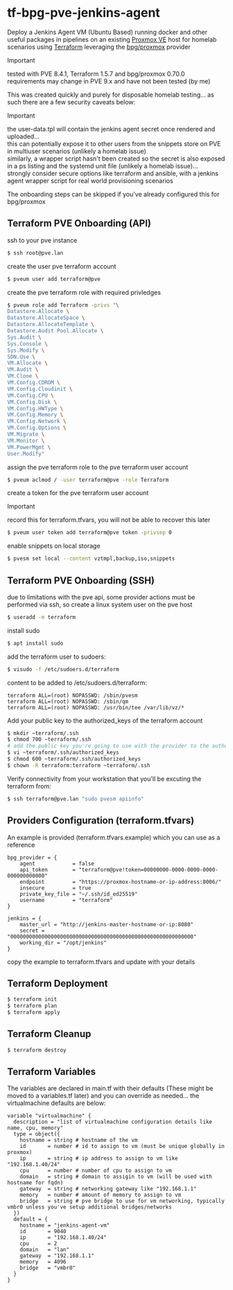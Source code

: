 # tf-bpg-pve-jenkins-agent
Deploy a Jenkins Agent VM (Ubuntu Based) running docker and other useful packages in pipelines on an existing [Proxmox VE](https://www.proxmox.com/en/products/proxmox-virtual-environment/overview) host for homelab scenarios using [Terraform](https://www.hashicorp.com/en/products/terraform) leveraging the [bpg/proxmox](https://registry.terraform.io/providers/bpg/proxmox/latest/docs) provider

> [!IMPORTANT]
> tested with PVE 8.4.1, Terraform 1.5.7 and bpg/proxmox 0.70.0\
> requirements may change in PVE 9.x and have not been tested (by me)

This was created quickly and purely for disposable homelab testing... as such there are a few security caveats below:
> [!IMPORTANT]
> the user-data.tpl will contain the jenkins agent secret once rendered and uploaded...\
> this can potentially expose it to other users from the snippets store on PVE in multiuser scenarios (unlikely a homelab issue)\
> similarly, a wrapper script hasn't been created so the secret is also exposed in a ps listing and the systemd unit file (unlikely a homelab issue)...\
> strongly consider secure options like terraform and ansible, with a jenkins agent wrapper script for real world provisioning scenarios

The onboarding steps can be skipped if you've already configured this for bpg/proxmox
## Terraform PVE Onboarding (API)
ssh to your pve instance
```bash
$ ssh root@pve.lan
```
create the user pve terraform account
```bash
$ pveum user add terraform@pve
```
create the pve terraform role with required privledges
```bash
$ pveum role add Terraform -privs "\
Datastore.Allocate \
Datastore.AllocateSpace \
Datastore.AllocateTemplate \
Datastore.Audit Pool.Allocate \
Sys.Audit \
Sys.Console \
Sys.Modify \
SDN.Use \
VM.Allocate \
VM.Audit \
VM.Clone \
VM.Config.CDROM \
VM.Config.Cloudinit \
VM.Config.CPU \
VM.Config.Disk \
VM.Config.HWType \
VM.Config.Memory \
VM.Config.Network \
VM.Config.Options \
VM.Migrate \
VM.Monitor \
VM.PowerMgmt \
User.Modify"
```
assign the pve terraform role to the pve terraform user account
```bash
$ pveum aclmod / -user terraform@pve -role Terraform
```
create a token for the pve terraform user account
> [!IMPORTANT]
> record this for terraform.tfvars, you will not be able to recover this later
```bash
$ pveum user token add terraform@pve token -privsep 0
```
enable snippets on local storage
```bash
$ pvesm set local --content vztmpl,backup,iso,snippets
```
## Terraform PVE Onboarding (SSH)
due to limitations with the pve api, some provider actions must be performed via ssh, so create a linux system user on the pve host
```bash
$ useradd -m terraform
```
install sudo
```bash
$ apt install sudo
```
add the terraform user to sudoers:
```bash
$ visudo -f /etc/sudoers.d/terraform
```
content to be added to /etc/sudoers.d/terraform:
```
terraform ALL=(root) NOPASSWD: /sbin/pvesm
terraform ALL=(root) NOPASSWD: /sbin/qm
terraform ALL=(root) NOPASSWD: /usr/bin/tee /var/lib/vz/*
```
Add your public key to the authorized_keys of the terraform account
```bash
$ mkdir ~terraform/.ssh
$ chmod 700 ~terraform/.ssh
# add the public key you're going to use with the provider to the authorized_keys
$ vi ~terraform/.ssh/authorized_keys
$ chmod 600 ~terraform/.ssh/authorized_keys
$ chown -R terraform:terraform ~terraform/.ssh
```
Verify connectivity from your workstation that you'll be excuting the terraform from:
```bash
$ ssh terraform@pve.lan "sudo pvesm apiinfo"
```
## Providers Configuration (terraform.tfvars)
An example is provided (terraform.tfvars.example) which you can use as a reference
```
bpg_provider = {
    agent            = false
    api_token        = "terraform@pve!token=00000000-0000-0000-0000-000000000000"
    endpoint         = "https://proxmox-hostname-or-ip-address:8006/"
    insecure         = true
    private_key_file = "~/.ssh/id_ed25519"
    username         = "terraform"
}

jenkins = {
    master_url = "http://jenkins-master-hostname-or-ip:8080"
    secret = "00000000000000000000000000000000000000000000000000000000000"
    working_dir = "/opt/jenkins"
}
```
copy the example to terraform.tfvars and update with your details

## Terraform Deployment
```bash
$ terraform init
$ terraform plan
$ terraform apply
```
## Terraform Cleanup
```bash
$ terraform destroy
```
## Terraform Variables
The variables are declared in main.tf with their defaults (These might be moved to a variables.tf later) and you can override as needed... the virtualmachine defaults are below:
```
variable "virtualmachine" {
  description = "list of virtualmachine configuration details like name, cpu, memory"
  type = object({
    hostname = string # hostname of the vm
    id       = number # id to assign to vm (must be unique globally in proxmox)
    ip       = string # ip address to assign to vm like "192.168.1.40/24"
    cpu      = number # number of cpu to assign to vm
    domain   = string # domain to assigin to vm (will be used with hostname for fqdn)
    gateway  = string # networking gateway like "192.168.1.1"
    memory   = number # amount of memory to assign to vm
    bridge   = string # pve bridge to use for vm networking, typically vmbr0 unless you've setup additional bridges/networks
  })
  default = {
    hostname = "jenkins-agent-vm"
    id       = 9040
    ip       = "192.168.1.40/24"
    cpu      = 2
    domain   = "lan"
    gateway  = "192.168.1.1"
    memory   = 4096
    bridge   = "vmbr0"
  }
}
```